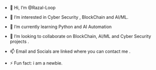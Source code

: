 - 👋 Hi, I’m @Razal-Loop
- 👀 I’m interested in Cyber Security , BlockChain and AI/ML.
- 🌱 I’m currently learning Python and AI Automation 
- 💞️ I’m looking to collaborate on BlockChain, AI/ML and Cyber Security projects .
- 📫 Email and Socials are linked where you can contact me .

- ⚡ Fun fact: i am a newbie.

<!---
Razal-Loop/Razal-Loop is a ✨ special ✨ repository because its `README.md` (this file) appears on your GitHub profile.
You can click the Preview link to take a look at your changes.
--->
